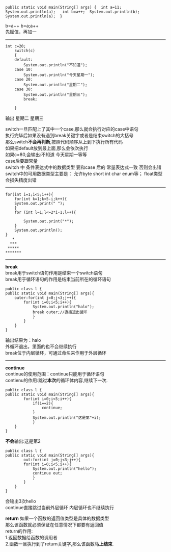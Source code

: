 	
`public static void main(String[] args) { 
	int a=11;  
	System.out.println(a);  
	int b=a++; 
	System.out.println(b); 
	System.out.println(a); 
	} `

b=a++ 
b=a;a++  
先赋值，再加一  
***
	int c=20;
		switch(c)
		{
		default:
			System.out.println("不知道");
		case 10:
			System.out.println("今天星期一");
		case 20:
			System.out.println("星期二");
		case 30:
			System.out.println("星期三");
			break;
		
		}  
		
输出  星期二  星期三

switch一旦匹配上了其中一个case,那么就会执行对应的case中语句  
执行完毕后如果没有遇到break关键字或者是结束switch的大括号  
那么switch**不会再判断**,按照代码顺序从上到下执行所有代码  
如果把default放到最上面,那么会依次执行  
如果c=80,会输出:不知道 今天星期一等等  
case后要跟常量  
switch 中 条件表达式中的数据类型
要和case 后的 常量表达式一致  否则会出错
switch中的可用数据类型主要是：
允许byte  short  int char enum等；
float类型会损失精度出错  


***

	for(int i=1;i<5;i++){
		for(int k=1;k<5-i;k++){
		System.out.print(" ");
		}
		for (int l=1;l<=2*i-1;l++){
			
			System.out.print("*");
		}
		System.out.println();
	}
	   *
	  ***
	 *****
	*******
	
***
**break**  
break用于switch语句作用是结束一个switch语句  
break用于循环语句的作用是结束当前所在的循环语句  

	public class l {
	public static void main(String[] args){
		outer:for(int j=0;j<3;j++){	
			for(int i=0;i<5;i++){
				System.out.println("halo");
				break outer;//直接退出循环
				}
			}
		}
	}  
输出结果为：halo  
外循环退出，里面的也不会继续执行  
break位于内层循环，可通过命名来作用于外层循环  
***
**continue**  
continue的使用范围：continue只能用于循环语句  
contienu的作用:跳过**本次**的循环体内容,继续下一次.  

	public class l {  
	public static void main(String[] args){  
			for(int i=0;i<5;i++){  
				if(i==2){  
					continue;  
				}  
				System.out.println("这是第"+i);  
				}  
		}  
	}  
**不会**输出:这是第2  

	public class l {  
	public static void main(String[] args){  
			out:for(int j=0;j<3;j++){  
			for(int i=0;i<5;i++){  
				System.out.println("hello");  
				continue out;  
				}  
			}  
		}  
	}

会输出3次hello  
continue直接跳过当前外层循环 内层循环也不继续执行  

**return**
如果一个函数的返回值类型是具体的数据类型  
那么该函数就必须保证在任意情况下都要有返回值  
return的作用:  
1.返回数据给函数的调用者  
2.函数一旦执行到了return关键字,那么该函数**马上结束**.  




	
	
